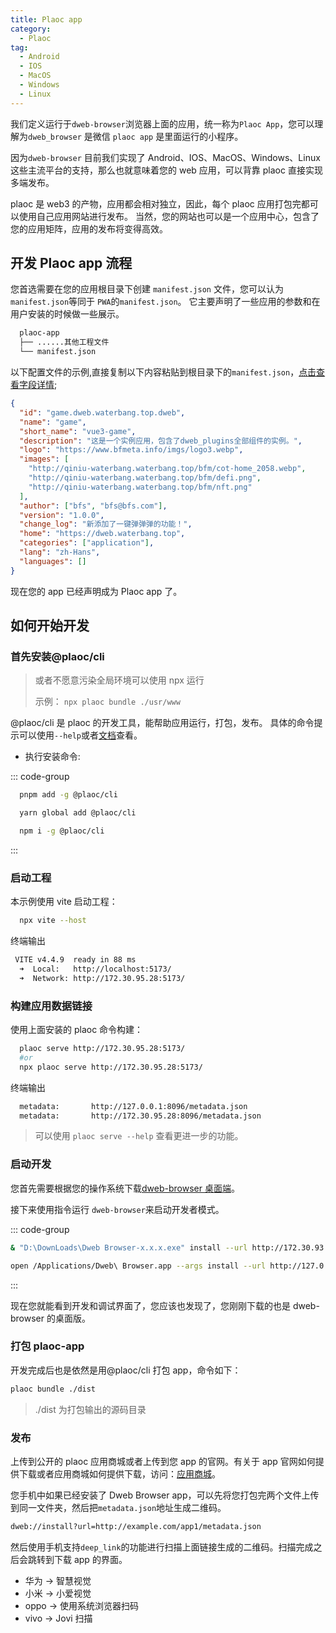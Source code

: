 ```yaml
---
title: Plaoc app
category:
  - Plaoc
tag:
  - Android
  - IOS
  - MacOS
  - Windows
  - Linux
---
```


我们定义运行于`dweb-browser`浏览器上面的应用，统一称为`Plaoc App`，您可以理解为`dweb_browser` 是微信 `plaoc app` 是里面运行的小程序。

因为`dweb-browser` 目前我们实现了 Android、IOS、MacOS、Windows、Linux 这些主流平台的支持，那么也就意味着您的 web 应用，可以背靠 plaoc 直接实现多端发布。

plaoc 是 web3 的产物，应用都会相对独立，因此，每个 plaoc 应用打包完都可以使用自己应用网站进行发布。
当然，您的网站也可以是一个应用中心，包含了您的应用矩阵，应用的发布将变得高效。

## 开发 Plaoc app 流程

您首选需要在您的应用根目录下创建 `manifest.json` 文件，您可以认为`manifest.json`等同于 `PWA`的`manifest.json`。
它主要声明了一些应用的参数和在用户安装的时候做一些展示。

```bash
  plaoc-app
  ├── ......其他工程文件
  └── manifest.json
```

以下配置文件的示例,直接复制以下内容粘贴到根目录下的`manifest.json`，[点击查看字段详情](../plaoc-plugin/interface/bfs-meta-data/index.md);

```json
{
  "id": "game.dweb.waterbang.top.dweb",
  "name": "game",
  "short_name": "vue3-game",
  "description": "这是一个实例应用，包含了dweb_plugins全部组件的实例。",
  "logo": "https://www.bfmeta.info/imgs/logo3.webp",
  "images": [
    "http://qiniu-waterbang.waterbang.top/bfm/cot-home_2058.webp",
    "http://qiniu-waterbang.waterbang.top/bfm/defi.png",
    "http://qiniu-waterbang.waterbang.top/bfm/nft.png"
  ],
  "author": ["bfs", "bfs@bfs.com"],
  "version": "1.0.0",
  "change_log": "新添加了一键弹弹弹的功能！",
  "home": "https://dweb.waterbang.top",
  "categories": ["application"],
  "lang": "zh-Hans",
  "languages": []
}
```

现在您的 app 已经声明成为 Plaoc app 了。

## 如何开始开发

### 首先安装@plaoc/cli

> 或者不愿意污染全局环境可以使用 npx 运行
>
> 示例： `npx plaoc bundle ./usr/www`

@plaoc/cli 是 plaoc 的开发工具，能帮助应用运行，打包，发布。
具体的命令提示可以使用`--help`或者[文档](./plaoc-cli/index.md)查看。

- 执行安装命令:

::: code-group
```bash [PNPM]
  pnpm add -g @plaoc/cli
```

```bash [YARN]
  yarn global add @plaoc/cli
```

```bash [NPM]
  npm i -g @plaoc/cli
```

:::

### 启动工程

本示例使用 vite 启动工程：

```bash
  npx vite --host
```

终端输出

```bash
 VITE v4.4.9  ready in 88 ms
  ➜  Local:   http://localhost:5173/
  ➜  Network: http://172.30.95.28:5173/
```

### 构建应用数据链接

使用上面安装的 plaoc 命令构建：

```bash
  plaoc serve http://172.30.95.28:5173/
  #or
  npx plaoc serve http://172.30.95.28:5173/
```

终端输出

```bash
  metadata:       http://127.0.0.1:8096/metadata.json
  metadata:       http://172.30.95.28:8096/metadata.json
```

> 可以使用 `plaoc serve --help` 查看更进一步的功能。

### 启动开发

您首先需要根据您的操作系统下载[dweb-browser 桌面端](https://github.com/BioforestChain/dweb_browser/releases)。

接下来使用指令运行 `dweb-browser`来启动开发者模式。

::: code-group

```bash [Windows]
& "D:\DownLoads\Dweb Browser-x.x.x.exe" install --url http://172.30.93.43:8096/metadata.json
```

```bash [MacOS]
open /Applications/Dweb\ Browser.app --args install --url http://127.0.0.1:8096/metadata.json
```

:::

现在您就能看到开发和调试界面了，您应该也发现了，您刚刚下载的也是 dweb-browser 的桌面版。

### 打包 plaoc-app

开发完成后也是依然是用@plaoc/cli 打包 app，命令如下：

```bash
plaoc bundle ./dist
```

> ./dist 为打包输出的源码目录

### 发布

上传到公开的 plaoc 应用商城或者上传到您 app 的官网。有关于 app 官网如何提供下载或者应用商城如何提供下载，访问：[应用商城](./release/index.md)。

您手机中如果已经安装了 Dweb Browser app，可以先将您打包完两个文件上传到同一文件夹，然后把`metadata.json`地址生成二维码。

```bash
dweb://install?url=http://example.com/app1/metadata.json
```

然后使用手机支持`deep_link`的功能进行扫描上面链接生成的二维码。扫描完成之后会跳转到下载 app 的界面。

- 华为 -> 智慧视觉
- 小米 -> 小爱视觉
- oppo -> 使用系统浏览器扫码
- vivo -> Jovi 扫描
